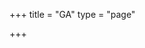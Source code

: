 +++
title = "GA"
type = "page"

+++
<!-- Global site tag (gtag.js) - Google Analytics -->

<script async src="https://www.googletagmanager.com/gtag/js?id=UA-108139552-1"></script>

<script>

window.dataLayer = window.dataLayer || [];

function gtag(){dataLayer.push(arguments);}

gtag('js', new Date());

gtag('config', 'UA-108139552-1');

</script>
